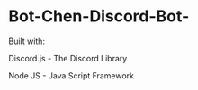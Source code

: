 # Bot-Chen-Discord-Bot-

Built with:

Discord.js - The Discord Library

Node JS - Java Script Framework
